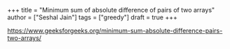 +++
title = "Minimum sum of absolute difference of pairs of two arrays"
author = ["Seshal Jain"]
tags = ["greedy"]
draft = true
+++

<https://www.geeksforgeeks.org/minimum-sum-absolute-difference-pairs-two-arrays/>
